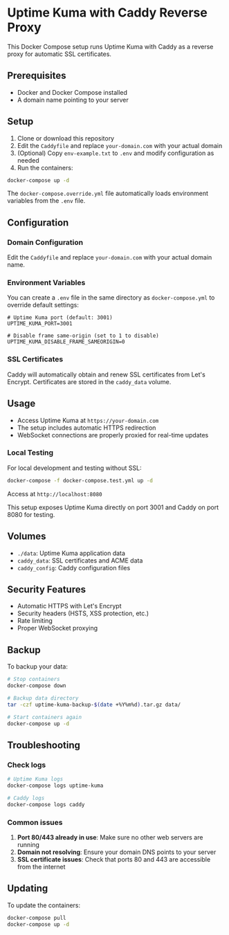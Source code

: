 # Uptime Kuma with Caddy Reverse Proxy

This Docker Compose setup runs Uptime Kuma with Caddy as a reverse proxy for automatic SSL certificates.

## Prerequisites

- Docker and Docker Compose installed
- A domain name pointing to your server

## Setup

1. Clone or download this repository
2. Edit the `Caddyfile` and replace `your-domain.com` with your actual domain
3. (Optional) Copy `env-example.txt` to `.env` and modify configuration as needed
4. Run the containers:

```bash
docker-compose up -d
```

The `docker-compose.override.yml` file automatically loads environment variables from the `.env` file.

## Configuration

### Domain Configuration

Edit the `Caddyfile` and replace `your-domain.com` with your actual domain name.

### Environment Variables

You can create a `.env` file in the same directory as `docker-compose.yml` to override default settings:

```env
# Uptime Kuma port (default: 3001)
UPTIME_KUMA_PORT=3001

# Disable frame same-origin (set to 1 to disable)
UPTIME_KUMA_DISABLE_FRAME_SAMEORIGIN=0
```

### SSL Certificates

Caddy will automatically obtain and renew SSL certificates from Let's Encrypt. Certificates are stored in the `caddy_data` volume.

## Usage

- Access Uptime Kuma at `https://your-domain.com`
- The setup includes automatic HTTPS redirection
- WebSocket connections are properly proxied for real-time updates

### Local Testing

For local development and testing without SSL:

```bash
docker-compose -f docker-compose.test.yml up -d
```

Access at `http://localhost:8080`

This setup exposes Uptime Kuma directly on port 3001 and Caddy on port 8080 for testing.

## Volumes

- `./data`: Uptime Kuma application data
- `caddy_data`: SSL certificates and ACME data
- `caddy_config`: Caddy configuration files

## Security Features

- Automatic HTTPS with Let's Encrypt
- Security headers (HSTS, XSS protection, etc.)
- Rate limiting
- Proper WebSocket proxying

## Backup

To backup your data:

```bash
# Stop containers
docker-compose down

# Backup data directory
tar -czf uptime-kuma-backup-$(date +%Y%m%d).tar.gz data/

# Start containers again
docker-compose up -d
```

## Troubleshooting

### Check logs

```bash
# Uptime Kuma logs
docker-compose logs uptime-kuma

# Caddy logs
docker-compose logs caddy
```

### Common issues

1. **Port 80/443 already in use**: Make sure no other web servers are running
2. **Domain not resolving**: Ensure your domain DNS points to your server
3. **SSL certificate issues**: Check that ports 80 and 443 are accessible from the internet

## Updating

To update the containers:

```bash
docker-compose pull
docker-compose up -d
```
